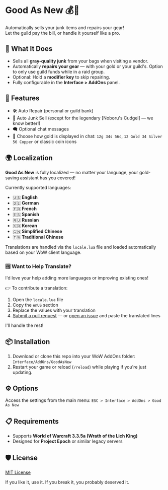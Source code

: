 # Good As New 💰🔧

Automatically sells your junk items and repairs your gear!  
Let the guild pay the bill, or handle it yourself like a pro.

## 🧠 What It Does

- Sells all **gray-quality junk** from your bags when visiting a vendor.
- Automatically **repairs your gear** — with your gold or your guild's. Option to only use guild funds while in a raid group.
- Optional: Hold a **modifier key** to skip repairing.
- Fully configurable in the **Interface > AddOns** panel.

## 🔧 Features

- 🛠️ Auto Repair (personal or guild bank)
- 💸 Auto Junk Sell (except for the legendary [Noboru's Cudgel] — we know better!)
- 🗨️ Optional chat messages
- 🎨 Choose how gold is displayed in chat: `12g 34s 56c`, `12 Gold 34 Silver 56 Copper` or classic coin icons

## 🌍 Localization

**Good As New** is fully localized — no matter your language, your gold-saving assistant has you covered!

Currently supported languages:
- 🇺🇸 **English**
- 🇩🇪 **German**
- 🇫🇷 **French**
- 🇪🇸 **Spanish**
- 🇷🇺 **Russian**
- 🇰🇷 **Korean**
- 🇨🇳 **Simplified Chinese**
- 🇹🇼 **Traditional Chinese**

Translations are handled via the `locale.lua` file and loaded automatically based on your WoW client language.

### 🈯 Want to Help Translate?

I'd love your help adding more languages or improving existing ones!

👉 To contribute a translation:
1. Open the `locale.lua` file
2. Copy the `enUS` section
3. Replace the values with your translation
4. [Submit a pull request](https://github.com/mikekthx/GoodAsNew/pulls) — or [open an issue](https://github.com/mikekthx/GoodAsNew/issues) and paste the translated lines

I'll handle the rest!

## 📦 Installation

1. Download or clone this repo into your WoW AddOns folder: `Interface/AddOns/GoodAsNew`
2. Restart your game or reload (`/reload`) while playing if you're just updating.

## ⚙️ Options

Access the settings from the main menu: `ESC > Interface > AddOns > Good As New`

## 📋 Requirements

- Supports **World of Warcraft 3.3.5a (Wrath of the Lich King)**  
- Designed for **Project Epoch** or similar legacy servers

## 🛡 License

[MIT License](LICENSE)

If you like it, use it. If you break it, you probably deserved it.
